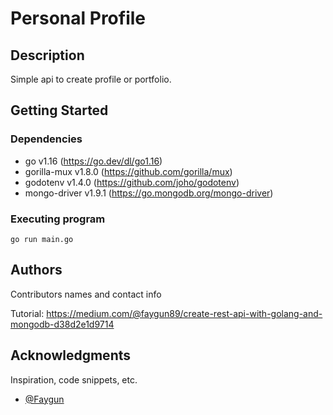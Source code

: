 # Personal Profile


## Description

Simple api to create profile or portfolio.

## Getting Started

### Dependencies

* go v1.16 (https://go.dev/dl/go1.16)
* gorilla-mux v1.8.0 (https://github.com/gorilla/mux)
* godotenv v1.4.0 (https://github.com/joho/godotenv)
* mongo-driver v1.9.1 (https://go.mongodb.org/mongo-driver)


### Executing program

```
go run main.go
```

## Authors

Contributors names and contact info

Tutorial:
https://medium.com/@faygun89/create-rest-api-with-golang-and-mongodb-d38d2e1d9714


## Acknowledgments

Inspiration, code snippets, etc.
* [@Faygun](https://github.com/faygun/go-rest-api)